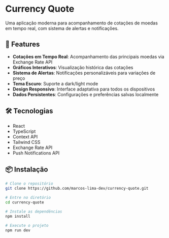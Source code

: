 # Currency Quote

Uma aplicação moderna para acompanhamento de cotações de moedas em tempo real, com sistema de alertas e notificações.

## 🚀 Features

- **Cotações em Tempo Real**: Acompanhamento das principais moedas via Exchange Rate API
- **Gráficos Interativos**: Visualização histórica das cotações
- **Sistema de Alertas**: Notificações personalizáveis para variações de preço
- **Tema Escuro**: Suporte a dark/light mode
- **Design Responsivo**: Interface adaptativa para todos os dispositivos
- **Dados Persistentes**: Configurações e preferências salvas localmente

## 🛠️ Tecnologias

- React
- TypeScript
- Context API
- Tailwind CSS
- Exchange Rate API
- Push Notifications API

## 📦 Instalação

```bash
# Clone o repositório
git clone https://github.com/marcos-lima-dev/currency-quote.git

# Entre no diretório
cd currency-quote

# Instale as dependências
npm install

# Execute o projeto
npm run dev
```
